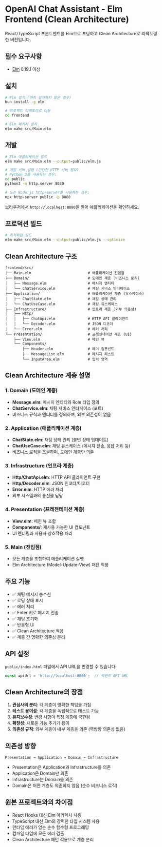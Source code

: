 # OpenAI Chat Assistant - Elm Frontend (Clean Architecture)

React/TypeScript 프론트엔드를 Elm으로 포팅하고 Clean Architecture로 리팩토링한 버전입니다.

## 필수 요구사항

- [Elm](https://guide.elm-lang.org/install/elm.html) 0.19.1 이상

## 설치

```bash
# Elm 설치 (아직 설치하지 않은 경우)
bun install -g elm

# 프로젝트 디렉토리로 이동
cd frontend

# Elm 패키지 설치
elm make src/Main.elm
```

## 개발

```bash
# Elm 애플리케이션 빌드
elm make src/Main.elm --output=public/elm.js

# 개발 서버 실행 (간단한 HTTP 서버 필요)
# Python 3를 사용하는 경우:
cd public
python3 -m http.server 8080

# 또는 Node.js http-server를 사용하는 경우:
npx http-server public -p 8080
```

브라우저에서 `http://localhost:8080`을 열어 애플리케이션을 확인하세요.

## 프로덕션 빌드

```bash
# 최적화된 빌드
elm make src/Main.elm --output=public/elm.js --optimize
```

## Clean Architecture 구조

```
frontend/src/
├── Main.elm                          # 애플리케이션 진입점
├── Domain/                           # 도메인 계층 (비즈니스 로직)
│   ├── Message.elm                   # 메시지 엔티티
│   └── ChatService.elm               # 채팅 서비스 인터페이스
├── Application/                      # 애플리케이션 계층 (유스케이스)
│   ├── ChatState.elm                 # 채팅 상태 관리
│   └── ChatUseCase.elm               # 채팅 유스케이스
├── Infrastructure/                   # 인프라 계층 (외부 의존성)
│   ├── Http/
│   │   ├── ChatApi.elm               # HTTP API 클라이언트
│   │   └── Decoder.elm               # JSON 디코더
│   └── Error.elm                     # 에러 처리
└── Presentation/                     # 프레젠테이션 계층 (UI)
    ├── View.elm                      # 메인 뷰
    └── Components/
        ├── Header.elm                # 헤더 컴포넌트
        ├── MessageList.elm           # 메시지 리스트
        └── InputArea.elm             # 입력 영역
```

## Clean Architecture 계층 설명

### 1. Domain (도메인 계층)
- **Message.elm**: 메시지 엔티티와 Role 타입 정의
- **ChatService.elm**: 채팅 서비스 인터페이스 (포트)
- 비즈니스 규칙과 엔티티를 정의하며, 외부 의존성이 없음

### 2. Application (애플리케이션 계층)
- **ChatState.elm**: 채팅 상태 관리 (불변 상태 업데이트)
- **ChatUseCase.elm**: 채팅 유스케이스 (메시지 전송, 응답 처리 등)
- 비즈니스 로직을 조율하며, 도메인 계층만 의존

### 3. Infrastructure (인프라 계층)
- **Http/ChatApi.elm**: HTTP API 클라이언트 구현
- **Http/Decoder.elm**: JSON 인코더/디코더
- **Error.elm**: HTTP 에러 처리
- 외부 시스템과의 통신을 담당

### 4. Presentation (프레젠테이션 계층)
- **View.elm**: 메인 뷰 조합
- **Components/**: 재사용 가능한 UI 컴포넌트
- UI 렌더링과 사용자 상호작용 처리

### 5. Main (진입점)
- 모든 계층을 조합하여 애플리케이션 실행
- Elm Architecture (Model-Update-View) 패턴 적용

## 주요 기능

- ✅ 채팅 메시지 송수신
- ✅ 로딩 상태 표시
- ✅ 에러 처리
- ✅ Enter 키로 메시지 전송
- ✅ 채팅 초기화
- ✅ 반응형 UI
- ✅ Clean Architecture 적용
- ✅ 계층 간 명확한 의존성 분리

## API 설정

`public/index.html` 파일에서 API URL을 변경할 수 있습니다:

```javascript
const apiUrl = 'http://localhost:8000';  // 백엔드 API URL
```

## Clean Architecture의 장점

1. **관심사의 분리**: 각 계층이 명확한 책임을 가짐
2. **테스트 용이성**: 각 계층을 독립적으로 테스트 가능
3. **유지보수성**: 변경 사항이 특정 계층에 국한됨
4. **확장성**: 새로운 기능 추가가 용이
5. **의존성 규칙**: 외부 계층이 내부 계층을 의존 (역방향 의존성 없음)

## 의존성 방향

```
Presentation → Application → Domain ← Infrastructure
```

- Presentation은 Application과 Infrastructure를 의존
- Application은 Domain만 의존
- Infrastructure는 Domain을 의존
- Domain은 어떤 계층도 의존하지 않음 (순수 비즈니스 로직)

## 원본 프로젝트와의 차이점

- React Hooks 대신 Elm 아키텍처 사용
- TypeScript 대신 Elm의 강력한 타입 시스템 사용
- 런타임 에러가 없는 순수 함수형 프로그래밍
- 컴파일 타임에 모든 에러 검출
- Clean Architecture 패턴 적용으로 계층 분리
